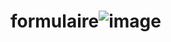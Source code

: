 # formulaire![image](https://user-images.githubusercontent.com/116494488/204151745-04bca10a-8fae-4a17-9ed4-1ccab9a79b18.png)
